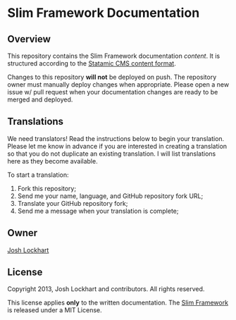 # Slim Framework Documentation

## Overview

This repository contains the Slim Framework documentation *content*. It is structured
according to the [Statamic CMS content format](http://statamic.com/learn/core-concepts/pages-and-entries).

Changes to this repository **will not** be deployed on push. The repository owner must manually
deploy changes when appropriate. Please open a new issue w/ pull request when your documentation changes
are ready to be merged and deployed.

## Translations

We need translators! Read the instructions below to begin your translation. Please let me know in advance
if you are interested in creating a translation so that you do not duplicate an existing translation. I will
list translations here as they become available.

To start a translation:

1. Fork this repository;
2. Send me your name, language, and GitHub repository fork URL;
2. Translate your GitHub repository fork;
3. Send me a message when your translation is complete;

## Owner

[Josh Lockhart](http://www.joshlockhart.com)

## License

Copyright 2013, Josh Lockhart and contributors. All rights reserved.

This license applies **only** to the written documentation. The [Slim Framework](http://slimframework.com/) is released
under a MIT License.
